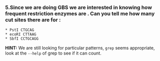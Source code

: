 ### 5.Since we are doing GBS we are interested in knowing how frequent restriction enzymes are . Can you tell me how many cut sites there are for :

	* PstI CTGCAG
	* ecoRI CTTAAG	
	* SbfI CCTGCAGG
  
  **HINT:** We are still looking for particular patterns, ```grep``` seems appropriate, look at the `--help` of grep to see if it can count.
